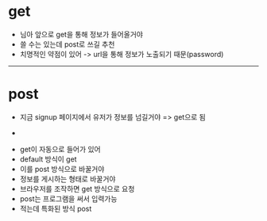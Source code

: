 # get

- 님아 앞으로 get을 통해 정보가 들어올거야
- 쓸 수는 있는데 post로 쓰길 추천
- 치명적인 약점이 있어 -> url을 통해 정보가 노출되기 때문(password)

---

# post

- 지금 signup 페이지에서 유저가 정보를 넘길거야 => get으로 됨
- <form action = "/resister" method = "get">
- get이 자동으로 들어가 있어
- default 방식이 get
- 이를 post 방식으로 바꿀거야
- 정보를 게시하는 형태로 바꿀거야
- 브라우저를 조작하면 get 방식으로 요청
- post는 프로그램을 써서 입력가능
- 적는데 특화된 방식 post